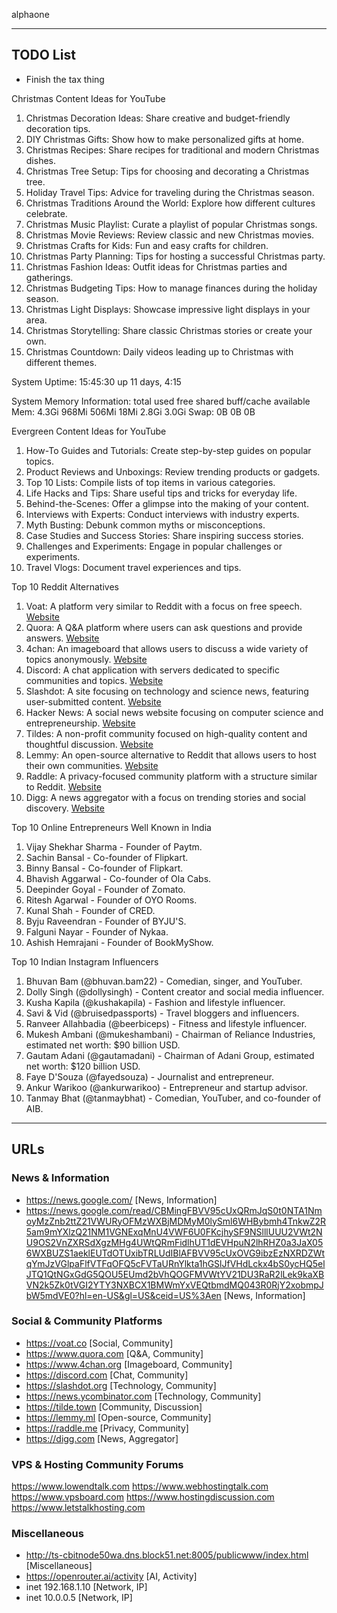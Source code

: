 alphaone

---
## TODO List
- Finish the tax thing

Christmas Content Ideas for YouTube
1. Christmas Decoration Ideas: Share creative and budget-friendly decoration tips.
2. DIY Christmas Gifts: Show how to make personalized gifts at home.
3. Christmas Recipes: Share recipes for traditional and modern Christmas dishes.
4. Christmas Tree Setup: Tips for choosing and decorating a Christmas tree.
5. Holiday Travel Tips: Advice for traveling during the Christmas season.
6. Christmas Traditions Around the World: Explore how different cultures celebrate.
7. Christmas Music Playlist: Curate a playlist of popular Christmas songs.
8. Christmas Movie Reviews: Review classic and new Christmas movies.
9. Christmas Crafts for Kids: Fun and easy crafts for children.
10. Christmas Party Planning: Tips for hosting a successful Christmas party.
11. Christmas Fashion Ideas: Outfit ideas for Christmas parties and gatherings.
12. Christmas Budgeting Tips: How to manage finances during the holiday season.
13. Christmas Light Displays: Showcase impressive light displays in your area.
14. Christmas Storytelling: Share classic Christmas stories or create your own.
15. Christmas Countdown: Daily videos leading up to Christmas with different themes.

System Uptime:
 15:45:30 up 11 days, 4:15

System Memory Information:
              total        used        free      shared  buff/cache   available
Mem:           4.3Gi       968Mi       506Mi        18Mi       2.8Gi       3.0Gi
Swap:             0B          0B          0B

Evergreen Content Ideas for YouTube

1. How-To Guides and Tutorials: Create step-by-step guides on popular topics.
2. Product Reviews and Unboxings: Review trending products or gadgets.
3. Top 10 Lists: Compile lists of top items in various categories.
4. Life Hacks and Tips: Share useful tips and tricks for everyday life.
5. Behind-the-Scenes: Offer a glimpse into the making of your content.
6. Interviews with Experts: Conduct interviews with industry experts.
7. Myth Busting: Debunk common myths or misconceptions.
8. Case Studies and Success Stories: Share inspiring success stories.
9. Challenges and Experiments: Engage in popular challenges or experiments.
10. Travel Vlogs: Document travel experiences and tips.

Top 10 Reddit Alternatives

1. Voat: A platform very similar to Reddit with a focus on free speech. [Website](https://voat.co)
2. Quora: A Q&A platform where users can ask questions and provide answers. [Website](https://www.quora.com)
3. 4chan: An imageboard that allows users to discuss a wide variety of topics anonymously. [Website](https://www.4chan.org)
4. Discord: A chat application with servers dedicated to specific communities and topics. [Website](https://discord.com)
5. Slashdot: A site focusing on technology and science news, featuring user-submitted content. [Website](https://slashdot.org)
6. Hacker News: A social news website focusing on computer science and entrepreneurship. [Website](https://news.ycombinator.com)
7. Tildes: A non-profit community focused on high-quality content and thoughtful discussion. [Website](https://tilde.town)
8. Lemmy: An open-source alternative to Reddit that allows users to host their own communities. [Website](https://lemmy.ml)
9. Raddle: A privacy-focused community platform with a structure similar to Reddit. [Website](https://raddle.me)
10. Digg: A news aggregator with a focus on trending stories and social discovery. [Website](https://digg.com)

Top 10 Online Entrepreneurs Well Known in India

1. Vijay Shekhar Sharma - Founder of Paytm.
2. Sachin Bansal - Co-founder of Flipkart.
3. Binny Bansal - Co-founder of Flipkart.
4. Bhavish Aggarwal - Co-founder of Ola Cabs.
5. Deepinder Goyal - Founder of Zomato.
6. Ritesh Agarwal - Founder of OYO Rooms.
7. Kunal Shah - Founder of CRED.
8. Byju Raveendran - Founder of BYJU'S.
9. Falguni Nayar - Founder of Nykaa.
10. Ashish Hemrajani - Founder of BookMyShow.

Top 10 Indian Instagram Influencers
1. Bhuvan Bam (@bhuvan.bam22) - Comedian, singer, and YouTuber.
2. Dolly Singh (@dollysingh) - Content creator and social media influencer.
3. Kusha Kapila (@kushakapila) - Fashion and lifestyle influencer.
4. Savi & Vid (@bruisedpassports) - Travel bloggers and influencers.
5. Ranveer Allahbadia (@beerbiceps) - Fitness and lifestyle influencer.
6. Mukesh Ambani (@mukeshambani) - Chairman of Reliance Industries, estimated net worth: $90 billion USD.
7. Gautam Adani (@gautamadani) - Chairman of Adani Group, estimated net worth: $120 billion USD.
8. Faye D'Souza (@fayedsouza) - Journalist and entrepreneur.
9. Ankur Warikoo (@ankurwarikoo) - Entrepreneur and startup advisor.
10. Tanmay Bhat (@tanmaybhat) - Comedian, YouTuber, and co-founder of AIB.

---

## URLs

### News & Information
- https://news.google.com/ [News, Information]
- https://news.google.com/read/CBMingFBVV95cUxQRmJqS0t0NTA1NmoyMzZnb2ttZ21VWURyOFMzWXBjMDMyM0lySml6WHBybmh4TnkwZ2R5am9mYXlzQ21NM1VGNExqMnU4VWF6U0FKcjhySF9NSlllUUU2VWt2NU9OS2VnZXRSdXgzMHg4UWtQRmFidlhUT1dEVHpuN2lhRHZ0a3JaX056WXBUZS1aeklEUTdOTUxibTRLUdIBlAFBVV95cUxOVG9ibzEzNXRDZWtqYmJzVGlpaFlfVTFqOFQ5cFVTaURnYlkta1hGSlJfVHdLckx4bS0ycHQ5elJTQ1QtNGxGdG5QOU5EUmd2bVhQOGFMVWtYV21DU3RaR2lLek9kaXBVN2k5Zk0tVGI2YTY3NXBCX1BMWmYxVEQtbmdMQ043R0RjY2xobmpJbW5mdVE0?hl=en-US&gl=US&ceid=US%3Aen [News, Information]

### Social & Community Platforms
- https://voat.co [Social, Community]
- https://www.quora.com [Q&A, Community]
- https://www.4chan.org [Imageboard, Community]
- https://discord.com [Chat, Community]
- https://slashdot.org [Technology, Community]
- https://news.ycombinator.com [Technology, Community]
- https://tilde.town [Community, Discussion]
- https://lemmy.ml [Open-source, Community]
- https://raddle.me [Privacy, Community]
- https://digg.com [News, Aggregator]

### VPS & Hosting Community Forums
https://www.lowendtalk.com
https://www.webhostingtalk.com
https://www.vpsboard.com
https://www.hostingdiscussion.com
https://www.letstalkhosting.com

### Miscellaneous
- http://ts-cbitnode50wa.dns.block51.net:8005/publicwww/index.html [Miscellaneous]
- https://openrouter.ai/activity [AI, Activity]
- inet 192.168.1.10 [Network, IP]
- inet 10.0.0.5 [Network, IP]

